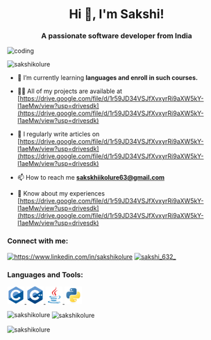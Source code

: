 <h1 align="center">Hi 👋, I'm Sakshi!</h1>
<h3 align="center">A passionate software developer from India</h3>
<img align"right" alt="coding" width="400" src= "https://media.tenor.com/PP9v7VIs6R4AAAAd/scaler-create-impact.gif ">

<p align="left"> <img src="https://komarev.com/ghpvc/?username=sakshikolure&label=Profile%20views&color=0e75b6&style=flat" alt="sakshikolure" /> </p>

- 🌱 I’m currently learning **languages and enroll in such courses.**

- 👨‍💻 All of my projects are available at [https://drive.google.com/file/d/1r59JD34VSJfXvxyrRi9aXW5kY-l1aeMw/view?usp=drivesdk](https://drive.google.com/file/d/1r59JD34VSJfXvxyrRi9aXW5kY-l1aeMw/view?usp=drivesdk)

- 📝 I regularly write articles on [https://drive.google.com/file/d/1r59JD34VSJfXvxyrRi9aXW5kY-l1aeMw/view?usp=drivesdk](https://drive.google.com/file/d/1r59JD34VSJfXvxyrRi9aXW5kY-l1aeMw/view?usp=drivesdk)

- 📫 How to reach me **sakskhiikolure63@gmail.com**

- 📄 Know about my experiences [https://drive.google.com/file/d/1r59JD34VSJfXvxyrRi9aXW5kY-l1aeMw/view?usp=drivesdk](https://drive.google.com/file/d/1r59JD34VSJfXvxyrRi9aXW5kY-l1aeMw/view?usp=drivesdk)

<h3 align="left">Connect with me:</h3>
<p align="left">
<a href="https://linkedin.com/in/https://www.linkedin.com/in/sakshikolure" target="blank"><img align="center" src="https://raw.githubusercontent.com/rahuldkjain/github-profile-readme-generator/master/src/images/icons/Social/linked-in-alt.svg" alt="https://www.linkedin.com/in/sakshikolure" height="30" width="40" /></a>
<a href="https://instagram.com/sakshi_632_" target="blank"><img align="center" src="https://raw.githubusercontent.com/rahuldkjain/github-profile-readme-generator/master/src/images/icons/Social/instagram.svg" alt="sakshi_632_" height="30" width="40" /></a>
</p>

<h3 align="left">Languages and Tools:</h3>
<p align="left"> <a href="https://www.cprogramming.com/" target="_blank" rel="noreferrer"> <img src="https://raw.githubusercontent.com/devicons/devicon/master/icons/c/c-original.svg" alt="c" width="40" height="40"/> </a> <a href="https://www.w3schools.com/cpp/" target="_blank" rel="noreferrer"> <img src="https://raw.githubusercontent.com/devicons/devicon/master/icons/cplusplus/cplusplus-original.svg" alt="cplusplus" width="40" height="40"/> </a> <a href="https://www.java.com" target="_blank" rel="noreferrer"> <img src="https://raw.githubusercontent.com/devicons/devicon/master/icons/java/java-original.svg" alt="java" width="40" height="40"/> </a> <a href="https://www.python.org" target="_blank" rel="noreferrer"> <img src="https://raw.githubusercontent.com/devicons/devicon/master/icons/python/python-original.svg" alt="python" width="40" height="40"/> </a> </p>

<p><img align="left" src="https://github-readme-stats.vercel.app/api/top-langs?username=sakshikolure&show_icons=true&locale=en&layout=compact" alt="sakshikolure" /></p>

<p>&nbsp;<img align="center" src="https://github-readme-stats.vercel.app/api?username=sakshikolure&show_icons=true&locale=en" alt="sakshikolure" /></p>

<p><img align="center" src="https://github-readme-streak-stats.herokuapp.com/?user=sakshikolure&" alt="sakshikolure" /></p>
